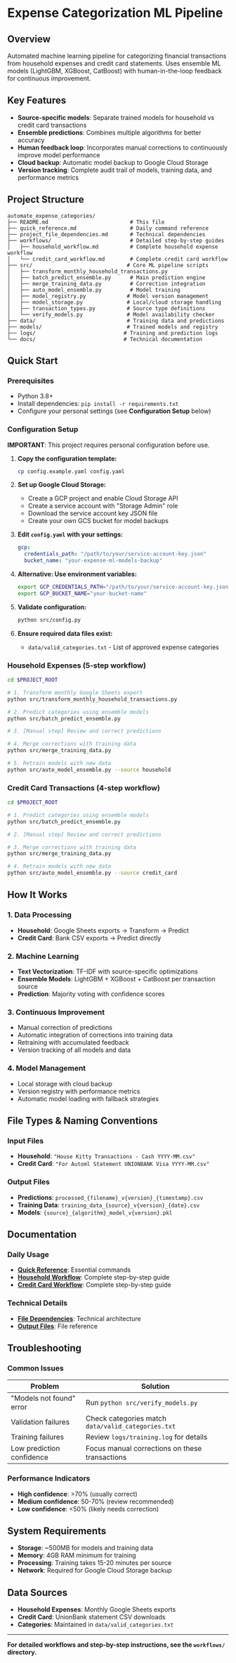 # Expense Categorization ML Pipeline

## Overview
Automated machine learning pipeline for categorizing financial transactions from household expenses and credit card statements. Uses ensemble ML models (LightGBM, XGBoost, CatBoost) with human-in-the-loop feedback for continuous improvement.

## Key Features
- **Source-specific models**: Separate trained models for household vs credit card transactions
- **Ensemble predictions**: Combines multiple algorithms for better accuracy
- **Human feedback loop**: Incorporates manual corrections to continuously improve model performance
- **Cloud backup**: Automatic model backup to Google Cloud Storage
- **Version tracking**: Complete audit trail of models, training data, and performance metrics

## Project Structure
```
automate_expense_categories/
├── README.md                          # This file
├── quick_reference.md                 # Daily command reference
├── project_file_dependencies.md       # Technical dependencies
├── workflows/                         # Detailed step-by-step guides
│   ├── household_workflow.md          # Complete household expense workflow
│   └── credit_card_workflow.md        # Complete credit card workflow
├── src/                              # Core ML pipeline scripts
│   ├── transform_monthly_household_transactions.py
│   ├── batch_predict_ensemble.py      # Main prediction engine
│   ├── merge_training_data.py         # Correction integration
│   ├── auto_model_ensemble.py         # Model training
│   ├── model_registry.py             # Model version management
│   ├── model_storage.py              # Local/cloud storage handling
│   ├── transaction_types.py          # Source type definitions
│   └── verify_models.py              # Model availability checker
├── data/                             # Training data and predictions
├── models/                           # Trained models and registry
├── logs/                            # Training and prediction logs
└── docs/                            # Technical documentation
```

## Quick Start

### Prerequisites
- Python 3.8+
- Install dependencies: `pip install -r requirements.txt`
- Configure your personal settings (see **Configuration Setup** below)

### Configuration Setup
**IMPORTANT**: This project requires personal configuration before use.

1. **Copy the configuration template:**
   ```bash
   cp config.example.yaml config.yaml
   ```

2. **Set up Google Cloud Storage:**
   - Create a GCP project and enable Cloud Storage API
   - Create a service account with "Storage Admin" role
   - Download the service account key JSON file
   - Create your own GCS bucket for model backups

3. **Edit `config.yaml` with your settings:**
   ```yaml
   gcp:
     credentials_path: "/path/to/your/service-account-key.json"
     bucket_name: "your-expense-ml-models-backup"
   ```

4. **Alternative: Use environment variables:**
   ```bash
   export GCP_CREDENTIALS_PATH="/path/to/your/service-account-key.json"
   export GCP_BUCKET_NAME="your-bucket-name"
   ```

5. **Validate configuration:**
   ```bash
   python src/config.py
   ```

6. **Ensure required data files exist:**
   - `data/valid_categories.txt` - List of approved expense categories

### Household Expenses (5-step workflow)
```bash
cd $PROJECT_ROOT

# 1. Transform monthly Google Sheets export
python src/transform_monthly_household_transactions.py

# 2. Predict categories using ensemble models
python src/batch_predict_ensemble.py

# 3. [Manual step] Review and correct predictions

# 4. Merge corrections with training data
python src/merge_training_data.py

# 5. Retrain models with new data
python src/auto_model_ensemble.py --source household
```

### Credit Card Transactions (4-step workflow)
```bash
cd $PROJECT_ROOT

# 1. Predict categories using ensemble models
python src/batch_predict_ensemble.py

# 2. [Manual step] Review and correct predictions

# 3. Merge corrections with training data
python src/merge_training_data.py

# 4. Retrain models with new data
python src/auto_model_ensemble.py --source credit_card
```

## How It Works

### 1. **Data Processing**
- **Household**: Google Sheets exports → Transform → Predict
- **Credit Card**: Bank CSV exports → Predict directly

### 2. **Machine Learning**
- **Text Vectorization**: TF-IDF with source-specific optimizations
- **Ensemble Models**: LightGBM + XGBoost + CatBoost per transaction source
- **Prediction**: Majority voting with confidence scores

### 3. **Continuous Improvement**
- Manual correction of predictions
- Automatic integration of corrections into training data
- Retraining with accumulated feedback
- Version tracking of all models and data

### 4. **Model Management**
- Local storage with cloud backup
- Version registry with performance metrics
- Automatic model loading with fallback strategies

## File Types & Naming Conventions

### Input Files
- **Household**: `"House Kitty Transactions - Cash YYYY-MM.csv"`
- **Credit Card**: `"For Automl Statement UNIONBANK Visa YYYY-MM.csv"`

### Output Files
- **Predictions**: `processed_{filename}_v{version}_{timestamp}.csv`
- **Training Data**: `training_data_{source}_v{version}_{date}.csv`
- **Models**: `{source}_{algorithm}_model_v{version}.pkl`

## Documentation

### Daily Usage
- **[Quick Reference](docs/quick_reference.md)**: Essential commands
- **[Household Workflow](workflows/household_workflow.md)**: Complete step-by-step guide
- **[Credit Card Workflow](workflows/credit_card_workflow.md)**: Complete step-by-step guide

### Technical Details
- **[File Dependencies](docs/project_file_dependencies.md)**: Technical architecture  
- **[Output Files](docs/ML_Pipeline_Output_Files.md)**: File reference

## Troubleshooting

### Common Issues
| Problem | Solution |
|---------|----------|
| "Models not found" error | Run `python src/verify_models.py` |
| Validation failures | Check categories match `data/valid_categories.txt` |
| Training failures | Review `logs/training.log` for details |
| Low prediction confidence | Focus manual corrections on these transactions |

### Performance Indicators
- **High confidence**: >70% (usually correct)
- **Medium confidence**: 50-70% (review recommended)
- **Low confidence**: <50% (likely needs correction)

## System Requirements
- **Storage**: ~500MB for models and training data
- **Memory**: 4GB RAM minimum for training
- **Processing**: Training takes 15-20 minutes per source
- **Network**: Required for Google Cloud Storage backup

## Data Sources
- **Household Expenses**: Monthly Google Sheets exports
- **Credit Card**: UnionBank statement CSV downloads
- **Categories**: Maintained in `data/valid_categories.txt`

---

**For detailed workflows and step-by-step instructions, see the `workflows/` directory.**